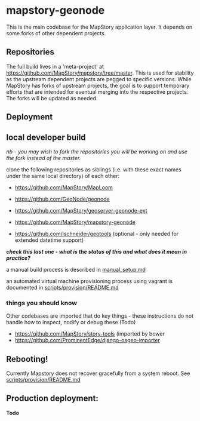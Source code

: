 
mapstory-geonode
================

This is the main codebase for the MapStory application layer. It depends on some forks of other dependent projects.

Repositories
------------

The full build lives in a 'meta-project' at https://github.com/MapStory/mapstory/tree/master. This is used for stability as the upstream dependent projects are pegged to specific versions. While MapStory has forks of upstream projects, the goal is to support temporary efforts that are intended for eventual merging into the respective projects. The forks will be updated as needed.

Deployment
----------

## local developer build

*nb - you may wish to fork the repositories you will be working on and use the fork instead of the master.*

clone the following repositories as siblings (i.e. with these exact names under the same local directory) of each other:
* https://github.com/MapStory/MapLoom
* https://github.com/GeoNode/geonode
* https://github.com/MapStory/geoserver-geonode-ext
* https://github.com/MapStory/mapstory-geonode

* https://github.com/ischneider/geotools (optional - only needed for extended datetime support)

**_check this last one - what is the status of this and what does it mean in practice?_**

a manual build process is described in [manual_setup.md](manual_setup.md)

an automated virtual machine provisioning process using vagrant is documented in [scripts/provision/README.md](scripts/provision/README.md)

### things you should know
Other codebases are imported that do key things - these instructions do not handle how to inspect, nodify or debug these (Todo)
* https://github.com/MapStory/story-tools  (imported by bower 
* https://github.com/ProminentEdge/django-osgeo-importer


## Rebooting!

Currently Mapstory does not recover gracefully from a system reboot.  See [scripts/provision/README.md](scripts/provision/README.md#reboot)

## Production deployment: 
**Todo**
